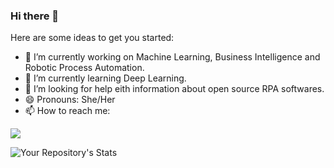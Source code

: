 ### Hi there 👋

Here are some ideas to get you started:

- 🔭 I’m currently working on Machine Learning, Business Intelligence and Robotic Process Automation.
- 🌱 I’m currently learning Deep Learning.
- 🤔 I’m looking for help eith information about open source RPA softwares. 
- 😄 Pronouns: She/Her
- 📫 How to reach me: 



<img src="{[BadgeURLHere](https://img.shields.io/badge/TensorFlow-FF6F00?style=for-the-badge&logo=tensorflow&logoColor=white)}" />

![Your Repository's Stats](https://github-readme-stats.vercel.app/api?username=NishithaRamesh&show_icons=true&theme=tokyonight)

